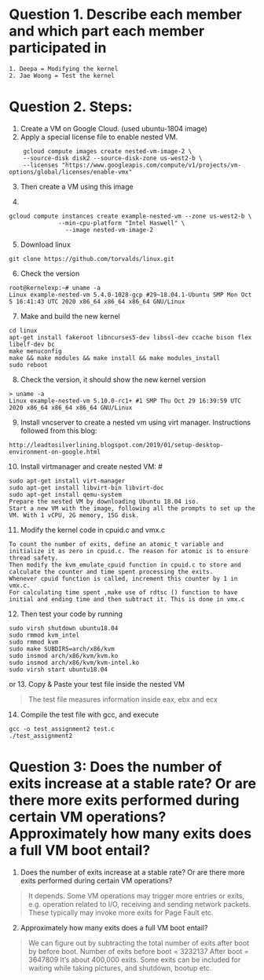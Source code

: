 # Question 1. Describe each member and which part each member participated in
	1. Deepa = Modifying the kernel
	2. Jae Woong = Test the kernel

# Question 2. Steps:
1. Create a VM on Google Cloud. (used ubuntu-1804 image)
2. Apply a special license file to enable nested VM.
```
	gcloud compute images create nested-vm-image-2 \
	--source-disk disk2 --source-disk-zone us-west2-b \
  	--licenses "https://www.googleapis.com/compute/v1/projects/vm-options/global/licenses/enable-vmx"
```

3. Then create a VM using this image

4. 
```
gcloud compute instances create example-nested-vm --zone us-west2-b \
              --min-cpu-platform "Intel Haswell" \
              	--image nested-vm-image-2
```

5. Download linux
```
git clone https://github.com/torvalds/linux.git
```

6. Check the version
```
root@kernelexp:~# uname -a
Linux example-nested-vm 5.4.0-1028-gcp #29~18.04.1-Ubuntu SMP Mon Oct 5 16:41:43 UTC 2020 x86_64 x86_64 x86_64 GNU/Linux
```

7. Make and build the new kernel
```
cd linux
apt-get install fakeroot libncurses5-dev libssl-dev ccache bison flex libelf-dev bc
make menuconfig
make && make modules && make install && make modules_install
sudo reboot
```

8. Check the version, it should show the new kernel version
```
> uname -a
Linux example-nested-vm 5.10.0-rc1+ #1 SMP Thu Oct 29 16:39:59 UTC 2020 x86_64 x86_64 x86_64 GNU/Linux
```
9. Install vncserver to create a nested vm using virt manager. Instructions followed from this blog:
```
http://leadtosilverlining.blogspot.com/2019/01/setup-desktop-environment-on-google.html
```
10. Install virtmanager and create nested VM: # 
```
sudo apt-get install virt-manager 
sudo apt-get install libvirt-bin libvirt-doc 
sudo apt-get install qemu-system 
Prepare the nested VM by downloading Ubuntu 18.04 iso. 
Start a new VM with the image, following all the prompts to set up the VM. With 1 vCPU, 2G memory, 15G disk.
```

11. Modify the kernel code in cpuid.c and vmx.c
```
To count the number of exits, define an atomic_t variable and initialize it as zero in cpuid.c. The reason for atomic is to ensure thread safety. 
Then modify the kvm_emulate_cpuid function in cpuid.c to store and calculate the counter and time spent processing the exits.
Whenever cpuid function is called, increment this counter by 1 in vmx.c.
For calculating time spent ,make use of rdtsc () function to have initial and ending time and then subtract it. This is done in vmx.c
```
12. Then test your code by running
```
sudo virsh shutdown ubuntu18.04
sudo rmmod kvm_intel
sudo rmmod kvm
sudo make SUBDIRS=arch/x86/kvm
sudo insmod arch/x86/kvm/kvm.ko
sudo insmod arch/x86/kvm/kvm-intel.ko
sudo virsh start ubuntu18.04
```

or 
13. Copy & Paste your test file inside the nested VM
> The test file measures information inside eax, ebx and ecx

14. Compile the test file with gcc, and execute
```
gcc -o test_assignment2 test.c
./test_assignment2
```

# Question 3: Does the number of exits increase at a stable rate? Or are there more exits performed during certain VM operations?  Approximately how many exits does a full VM boot entail?
1. Does the number of exits increase at a stable rate? Or are there more exits performed during certain VM operations?
> It depends. Some VM operations may trigger more entries or exits, e.g. operation related to I/O, receiving and sending network packets. These typically may invoke more exits for Page Fault etc.
2. Approximately how many exits does a full VM boot entail?
> We can figure out by subtracting the total number of exits after boot by before boot. Number of exits before boot = 3232137 After boot = 3647809 It’s about 400,000 exits. Some exits can be included for waiting while taking pictures, and shutdown, bootup etc.

